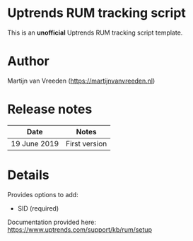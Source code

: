# Uptrends RUM tracking script
This is an **unofficial** Uptrends RUM tracking script template.

# Author
Martijn van Vreeden (https://martijnvanvreeden.nl)

# Release notes
| Date | Notes |
|------|-------|
| 19 June 2019 | First version |

# Details

Provides options to add:
* SID (required)

Documentation provided here: https://www.uptrends.com/support/kb/rum/setup
